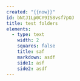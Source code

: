 ```yaml
---
created: "{{now}}"
id: bNtJ1Lp0CY9IS8vsf7pOJ
title: test folders
elements:
  - type: text
    width: 2
    squares: false
    title: saf
    markdown: asdf
    side1: asf
    side2: asdf
---
```

